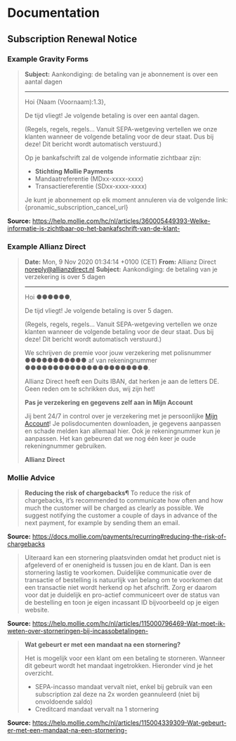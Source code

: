 # Documentation

## Subscription Renewal Notice

### Example Gravity Forms

> **Subject:** Aankondiging: de betaling van je abonnement is over een aantal dagen
>
> ---
>
> Hoi {Naam (Voornaam):1.3},
>
> De tijd vliegt! Je volgende betaling is over een aantal dagen.
>
> (Regels, regels, regels… Vanuit SEPA-wetgeving vertellen we onze klanten wanneer de volgende betaling voor de deur staat. Dus bij deze! Dit bericht wordt automatisch verstuurd.)
>
> Op je bankafschrift zal de volgende informatie zichtbaar zijn:
> - **Stichting Mollie Payments**
> - Mandaatreferentie (MDxx-xxxx-xxxx)
> - Transactiereferentie (SDxx-xxxx-xxxx)
>
> Je kunt je abonnement op elk moment annuleren via de volgende link:
> {pronamic_subscription_cancel_url}

**Source:** https://help.mollie.com/hc/nl/articles/360005449393-Welke-informatie-is-zichtbaar-op-het-bankafschrift-van-de-klant-

### Example Allianz Direct

> **Date:** Mon, 9 Nov 2020 01:34:14 +0100 (CET)
> **From:** Allianz Direct <noreply@allianzdirect.nl>
> **Subject:** Aankondiging: de betaling van je verzekering is over 5 dagen
>
> ---
>
> Hoi ●●●●●●,
>
> De tijd vliegt! Je volgende betaling is over 5 dagen.
>
> (Regels, regels, regels… Vanuit SEPA-wetgeving vertellen we onze klanten wanneer de volgende betaling voor de deur staat. Dus bij deze! Dit bericht wordt automatisch verstuurd.)
>
> We schrijven de premie voor jouw verzekering met polisnummer ●●●●●●●●●●● af van rekeningnummer ●●●●●●●●●●●●●●●●●●●●●●.
>
> Allianz Direct heeft een Duits IBAN, dat herken je aan de letters DE. Geen reden om te schrikken dus, wij zijn het!
> 
> **Pas je verzekering en gegevens zelf aan in Mijn Account**
>
> Jij bent 24/7 in control over je verzekering met je persoonlijke [Mijn Account](https://allianzdirect.nl/login/)! Je polisdocumenten downloaden, je gegevens aanpassen en schade melden kan allemaal hier. Ook je rekeningnummer kun je aanpassen. Het kan gebeuren dat we nog één keer je oude rekeningnummer gebruiken.
>
> **Allianz Direct**

### Mollie Advice

> **Reducing the risk of chargebacks¶**
> To reduce the risk of chargebacks, it’s recommended to communicate how often and how much the customer will be charged as clearly as possible. We suggest notifying the customer a couple of days in advance of the next payment, for example by sending them an email.

**Source:** https://docs.mollie.com/payments/recurring#reducing-the-risk-of-chargebacks

> Uiteraard kan een stornering plaatsvinden omdat het product niet is afgeleverd of er onenigheid is tussen jou en de klant. Dan is een stornering lastig te voorkomen. Duidelijke communicatie over de transactie of bestelling is natuurlijk van belang om te voorkomen dat een transactie niet wordt herkend op het afschrift. Zorg er daarom voor dat je duidelijk en pro-actief communiceert over de status van de bestelling en toon je eigen incassant ID bijvoorbeeld op je eigen website.

**Source:** https://help.mollie.com/hc/nl/articles/115000796469-Wat-moet-ik-weten-over-storneringen-bij-incassobetalingen-

> **Wat gebeurt er met een mandaat na een stornering?**
>
> Het is mogelijk voor een klant om een betaling te storneren. Wanneer dit gebeurt wordt het mandaat ingetrokken. Hieronder vind je het overzicht.
> 
> - SEPA-incasso mandaat vervalt niet, enkel bij gebruik van een subscription zal deze na 2x worden geannuleerd (niet bij onvoldoende saldo)
> - Creditcard mandaat vervalt na 1 stornering

**Source:** https://help.mollie.com/hc/nl/articles/115004339309-Wat-gebeurt-er-met-een-mandaat-na-een-stornering-
